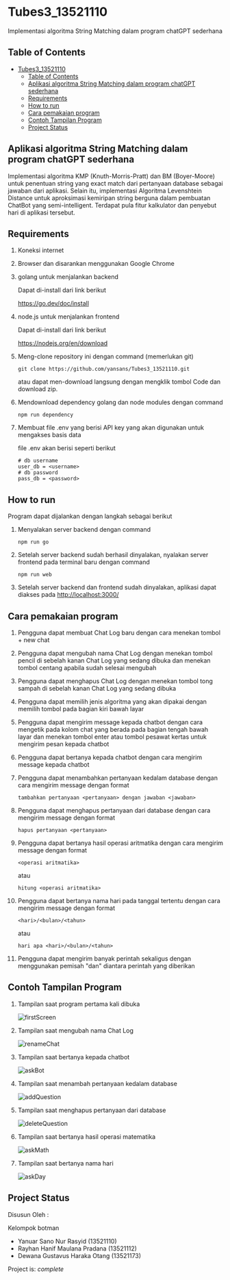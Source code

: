 # Tubes3_13521110

Implementasi algoritma String Matching dalam program chatGPT sederhana

## Table of Contents

- [Tubes3\_13521110](#tubes3_13521110)
  - [Table of Contents](#table-of-contents)
  - [Aplikasi algoritma String Matching dalam program chatGPT sederhana](#aplikasi-algoritma-string-matching-dalam-program-chatgpt-sederhana)
  - [Requirements](#requirements)
  - [How to run](#how-to-run)
  - [Cara pemakaian program](#cara-pemakaian-program)
  - [Contoh Tampilan Program](#contoh-tampilan-program)
  - [Project Status](#project-status)

## Aplikasi algoritma String Matching dalam program chatGPT sederhana

Implementasi algoritma KMP (Knuth-Morris-Pratt) dan BM (Boyer-Moore) untuk penentuan string yang exact match dari pertanyaan database sebagai jawaban dari aplikasi. Selain itu, implementasi Algoritma Levenshtein Distance untuk aproksimasi kemiripan string berguna dalam pembuatan ChatBot yang semi-intelligent. Terdapat pula fitur kalkulator dan penyebut hari di aplikasi tersebut.

## Requirements

1. Koneksi internet
2. Browser dan disarankan menggunakan Google Chrome
3. golang untuk menjalankan backend

    Dapat di-install dari link berikut

    <https://go.dev/doc/install>

4. node.js untuk menjalankan frontend

   Dapat di-install dari link berikut

   <https://nodejs.org/en/download>

5. Meng-clone repository ini dengan command (memerlukan git)

    ```shell
    git clone https://github.com/yansans/Tubes3_13521110.git
    ```

    atau dapat men-download langsung dengan mengklik tombol Code dan download zip.

6. Mendownload dependency golang dan node modules dengan command

    ```shell
    npm run dependency
    ```

7. Membuat file .env yang berisi API key yang akan digunakan untuk mengakses basis data

    file .env akan berisi seperti berikut

    ```shell
    # db username
    user_db = <username>
    # db password
    pass_db = <password>
    ```

## How to run

Program dapat dijalankan dengan langkah sebagai berikut

1. Menyalakan server backend dengan command

    ```shell
    npm run go
    ```

2. Setelah server backend sudah berhasil dinyalakan, nyalakan server frontend pada terminal baru dengan command

    ```shell
    npm run web
    ```

3. Setelah server backend dan frontend sudah dinyalakan, aplikasi dapat diakses pada <http://localhost:3000/>

## Cara pemakaian program

1. Pengguna dapat membuat Chat Log baru dengan cara menekan tombol + new chat
2. Pengguna dapat mengubah nama Chat Log dengan menekan tombol pencil di sebelah kanan Chat Log yang sedang dibuka dan menekan tombol centang apabila sudah selesai mengubah
3. Pengguna dapat menghapus Chat Log dengan menekan tombol tong sampah di sebelah kanan Chat Log yang sedang dibuka
4. Pengguna dapat memilih jenis algoritma yang akan dipakai dengan memilih tombol pada bagian kiri bawah layar
5. Pengguna dapat mengirim message kepada chatbot dengan cara mengetik pada kolom chat yang berada pada bagian tengah bawah layar dan menekan tombol enter atau tombol pesawat kertas untuk mengirim pesan kepada chatbot
6. Pengguna dapat bertanya kepada chatbot dengan cara mengirim message kepada chatbot
7. Pengguna dapat menambahkan pertanyaan kedalam database dengan cara mengirim message dengan format

    ```shell
    tambahkan pertanyaan <pertanyaan> dengan jawaban <jawaban>    
    ```

8. Pengguna dapat menghapus pertanyaan dari database dengan cara mengirim message dengan format

    ```shell
    hapus pertanyaan <pertanyaan>
    ```

9. Pengguna dapat bertanya hasil operasi aritmatika dengan cara mengirim message dengan format

    ```shell
    <operasi aritmatika>
    ```

    atau

    ```shell
    hitung <operasi aritmatika>
    ```

10. Pengguna dapat bertanya nama hari pada tanggal tertentu dengan cara mengirim message dengan format

    ```shell
    <hari>/<bulan>/<tahun>
    ```

    atau

    ```shell
    hari apa <hari>/<bulan>/<tahun>
    ```

11. Pengguna dapat mengirim banyak perintah sekaligus dengan menggunakan pemisah "dan" diantara perintah yang diberikan

## Contoh Tampilan Program

1. Tampilan saat program pertama kali dibuka

    ![firstScreen](img/firstScreen.png)

2. Tampilan saat mengubah nama Chat Log

    ![renameChat](img/renameChat.png)

3. Tampilan saat bertanya kepada chatbot

    ![askBot](img/askBot.png)

4. Tampilan saat menambah pertanyaan kedalam database

    ![addQuestion](img/addQuestion.png)

5. Tampilan saat menghapus pertanyaan dari database

    ![deleteQuestion](img/deleteQuestion.png)

6. Tampilan saat bertanya hasil operasi matematika

    ![askMath](img/askMath.png)

7. Tampilan saat bertanya nama hari

    ![askDay](img/askDay.png)

## Project Status

Disusun Oleh :

Kelompok botman

- Yanuar Sano Nur Rasyid (13521110)
- Rayhan Hanif Maulana Pradana (13521112)
- Dewana Gustavus Haraka Otang (13521173)

Project is: _complete_
